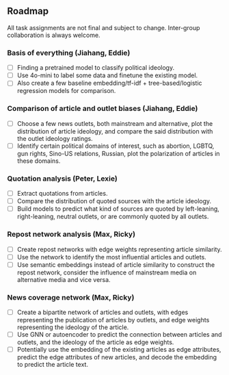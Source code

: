 ## Roadmap

All task assignments are not final and subject to change. Inter-group collaboration is always welcome.

### Basis of everything (Jiahang, Eddie)

- [ ] Finding a pretrained model to classify political ideology.
- [ ] Use 4o-mini to label some data and finetune the existing model.
- [ ] Also create a few baseline embedding/tf-idf + tree-based/logistic regression models for comparison.

### Comparison of article and outlet biases (Jiahang, Eddie)

- [ ] Choose a few news outlets, both mainstream and alternative, plot the distribution of article ideology, and compare the said distribution with the outlet ideology ratings.
- [ ] Identify certain political domains of interest, such as abortion, LGBTQ, gun rights, Sino-US relations, Russian, plot the polarization of articles in these domains.

### Quotation analysis (Peter, Lexie)

- [ ] Extract quotations from articles.
- [ ] Compare the distribution of quoted sources with the article ideology.
- [ ] Build models to predict what kind of sources are quoted by left-leaning, right-leaning, neutral outlets, or are commonly quoted by all outlets.

### Repost network analysis (Max, Ricky)

- [ ] Create repost networks with edge weights representing article similarity.
- [ ] Use the network to identify the most influential articles and outlets.
- [ ] Use semantic embeddings instead of article similarity to construct the repost network, consider the influence of mainstream media on alternative media and vice versa.

### News coverage network (Max, Ricky)

- [ ] Create a bipartite network of articles and outlets, with edges representing the publication of articles by outlets, and edge weights representing the ideology of the article.
- [ ] Use GNN or autoencoder to predict the connection between articles and outlets, and the ideology of the article as edge weights.
- [ ] Potentially use the embedding of the existing articles as edge attributes, predict the edge attributes of new articles, and decode the embedding to predict the article text.
